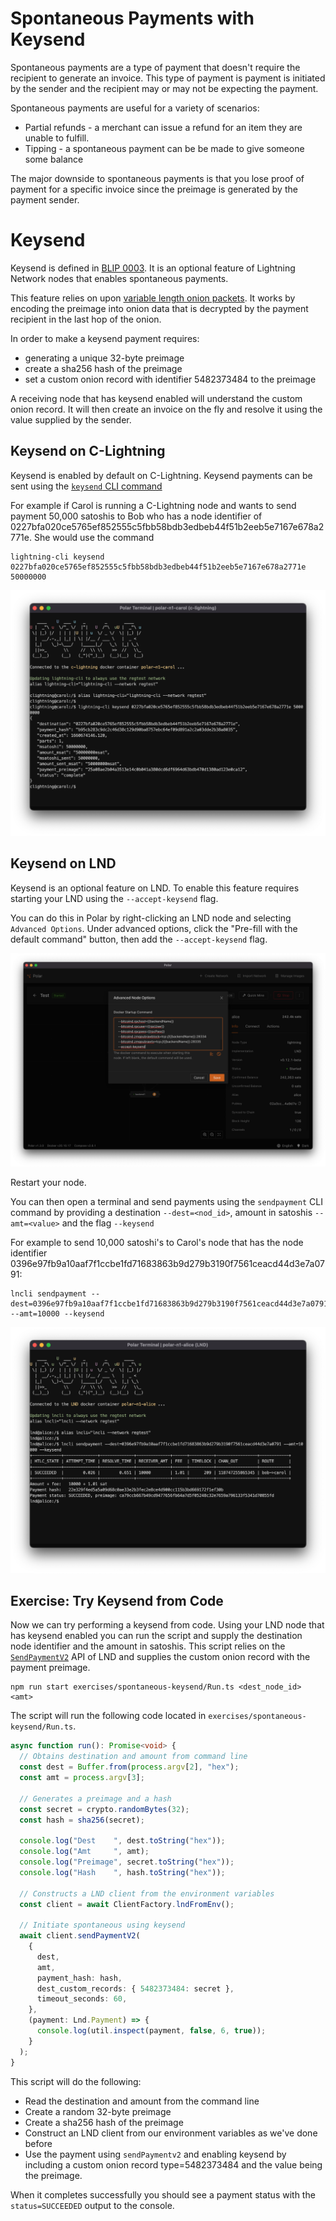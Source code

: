 # Spontaneous Payments with Keysend

Spontaneous payments are a type of payment that doesn't require the recipient to generate an invoice. This type of payment is payment is initiated by the sender and the recipient may or may not be expecting the payment.

Spontaneous payments are useful for a variety of scenarios:

- Partial refunds - a merchant can issue a refund for an item they are unable to fulfill.
- Tipping - a spontaneous payment can be be made to give someone some balance

The major downside to spontaneous payments is that you lose proof of payment for a specific invoice since the preimage is generated by the payment sender.

# Keysend

Keysend is defined in [BLIP 0003](https://github.com/lightning/blips/blob/master/blip-0003.md). It is an optional feature of Lightning Network nodes that enables spontaneous payments.

This feature relies on upon [variable length onion packets](https://github.com/lightning/bolts/blob/bc86304b4b0af5fd5ce9d24f74e2ebbceb7e2730/04-onion-routing.md#tlv_payload-format). It works by encoding the preimage into onion data that is decrypted by the payment recipient in the last hop of the onion.

In order to make a keysend payment requires:

- generating a unique 32-byte preimage
- create a sha256 hash of the preimage
- set a custom onion record with identifier 5482373484 to the preimage

A receiving node that has keysend enabled will understand the custom onion record. It will then create an invoice on the fly and resolve it using the value supplied by the sender.

## Keysend on C-Lightning

Keysend is enabled by default on C-Lightning. Keysend payments can be sent using the [`keysend` CLI command](https://lightning.readthedocs.io/lightning-keysend.7.html)

For example if Carol is running a C-Lightning node and wants to send payment 50,000 satoshis to Bob who has a node identifier of 0227bfa020ce5765ef852555c5fbb58bdb3edbeb44f51b2eeb5e7167e678a2771e. She would use the command

```
lightning-cli keysend 0227bfa020ce5765ef852555c5fbb58bdb3edbeb44f51b2eeb5e7167e678a2771e 50000000
```

![C-Lightning Keysend](../images/ch3_keysend_clightning.png)

## Keysend on LND

Keysend is an optional feature on LND. To enable this feature requires starting your LND using the `--accept-keysend` flag.

You can do this in Polar by right-clicking an LND node and selecting `Advanced Options`. Under advanced options, click the "Pre-fill with the default command" button, then add the `--accept-keysend` flag.

![Enable Keysend on LND](../images/ch3_keysend_enable_lnd.png)

Restart your node.

You can then open a terminal and send payments using the `sendpayment` CLI command by providing a destination `--dest=<nod_id>`, amount in satoshis `--amt=<value>` and the flag `--keysend`

For example to send 10,000 satoshi's to Carol's node that has the node identifier 0396e97fb9a10aaf7f1ccbe1fd71683863b9d279b3190f7561ceacd44d3e7a0791:

```
lncli sendpayment --dest=0396e97fb9a10aaf7f1ccbe1fd71683863b9d279b3190f7561ceacd44d3e7a0791 --amt=10000 --keysend
```

![LND Keysend](../images/ch3_keysend_lnd.png)

## Exercise: Try Keysend from Code

Now we can try performing a keysend from code. Using your LND node that has keysend enabled you can run the script and supply the destination node identifier and the amount in satoshis. This script relies on the [`SendPaymentV2`](https://api.lightning.community/#sendpaymentv2) API of LND and supplies the custom onion record with the payment preimage.

```
npm run start exercises/spontaneous-keysend/Run.ts <dest_node_id> <amt>
```

The script will run the following code located in `exercises/spontaneous-keysend/Run.ts`.

```typescript
async function run(): Promise<void> {
  // Obtains destination and amount from command line
  const dest = Buffer.from(process.argv[2], "hex");
  const amt = process.argv[3];

  // Generates a preimage and a hash
  const secret = crypto.randomBytes(32);
  const hash = sha256(secret);

  console.log("Dest    ", dest.toString("hex"));
  console.log("Amt     ", amt);
  console.log("Preimage", secret.toString("hex"));
  console.log("Hash    ", hash.toString("hex"));

  // Constructs a LND client from the environment variables
  const client = await ClientFactory.lndFromEnv();

  // Initiate spontaneous using keysend
  await client.sendPaymentV2(
    {
      dest,
      amt,
      payment_hash: hash,
      dest_custom_records: { 5482373484: secret },
      timeout_seconds: 60,
    },
    (payment: Lnd.Payment) => {
      console.log(util.inspect(payment, false, 6, true));
    }
  );
}
```

This script will do the following:

- Read the destination and amount from the command line
- Create a random 32-byte preimage
- Create a sha256 hash of the preimage
- Construct an LND client from our environment variables as we've done before
- Use the payment using `sendPaymentv2` and enabling keysend by including a custom onion record type=5482373484 and the value being the preimage.

When it completes successfully you should see a payment status with the `status=SUCCEEDED` output to the console.
